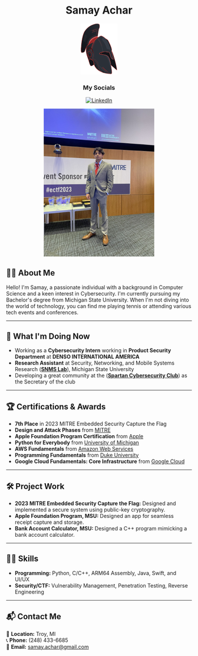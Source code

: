 <div align="center">
    <h1>Samay Achar</h1>
    <img src="https://github.com/Samay2524/SamayAchar/blob/cfb348b49e72149fa2e4cb002b9ee5a43e494b13/logo1.png" alt="Club Logo" width="100">
</div>

<h3 align="center">My Socials</h3>

<div align="center">

[![LinkedIn](https://img.shields.io/badge/LinkedIn-0077B5?style=for-the-badge&logo=linkedin&logoColor=white)](https://www.linkedin.com/in/samay-achar-081962238)

<img src="https://github.com/Samay2524/SamayAchar/blob/9d7aac7bacace1652094470e59e2f4c29eb0b012/1689477293733.jpeg" alt="Samay Achar's Image" width="300">

</div>





## 🙋‍♂️ About Me

Hello! I'm Samay, a passionate individual with a background in Computer Science and a keen interest in Cybersecurity. I'm currently pursuing my Bachelor's degree from Michigan State University. When I'm not diving into the world of technology, you can find me playing tennis or attending various tech events and conferences.

---

## 🚀 What I'm Doing Now

- Working as a **Cybersecurity Intern** working in **Product Security Department** at **DENSO INTERNATIONAL AMERICA**<br/>
- **Research Assistant** at Security, Networking, and Mobile Systems Research (**[SNMS Lab](https://www.cse.msu.edu/~ghtu/research-projects.html)**), Michigan State University
- Developing a great community at the (**[Spartan Cybersecurity Club](https://spartancybersecurityclub.github.io/)**) as the Secretary of the club<br/>


---

## 🏆 Certifications & Awards

- **7th Place** in 2023 MITRE Embedded Security Capture the Flag
- **Design and Attack Phases** from [MITRE](https://credsverse.com/credentials/71e23580-b502-482d-a228-9e61216efc91)
- **Apple Foundation Program Certification** from <a href="https://github.com/Samay2524/SamayAchar/blob/1c72e9df8a444f669f91368cd28e6ba2171db769/AppleCertification.jpg"> Apple</a>
- **Python for Everybody** from [University of Michigan](https://www.coursera.org/account/accomplishments/specialization/XX996R2YBUVR)
- **AWS Fundamentals** from [Amazon Web Services](https://www.coursera.org/account/accomplishments/specialization/XX996R2YBUVR)
- **Programming Fundamentals** from [Duke University](https://www.coursera.org/account/accomplishments/specialization/XX996R2YBUVR)
- **Google Cloud Fundamentals: Core Infrastructure** from [Google Cloud](https://www.coursera.org/account/accomplishments/specialization/XX996R2YBUVR)


---

## 🛠 Project Work

- **2023 MITRE Embedded Security Capture the Flag:** Designed and implemented a secure system using public-key cryptography.
- **Apple Foundation Program, MSU:** Designed an app for seamless receipt capture and storage.
- **Bank Account Calculator, MSU:** Designed a C++ program mimicking a bank account calculator.

---

## 👨‍💻 Skills

- **Programming:** Python, C/C++, ARM64 Assembly, Java, Swift, and UI/UX
- **Security/CTF:** Vulnerability Management, Penetration Testing, Reverse Engineering

---

## 📬 Contact Me

📍 **Location:** Troy, MI  
📞 **Phone:** (248) 433-6685  
📧 **Email:** [samay.achar@gmail.com](mailto:samay.achar@gmail.com)
